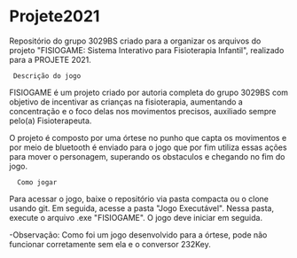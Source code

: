 # Projete2021
Repositório do grupo 3029BS criado para a organizar os arquivos do projeto "FISIOGAME: Sistema Interativo para Fisioterapia Infantil", realizado para a PROJETE 2021.
     
     Descrição do jogo

FISIOGAME é um projeto criado por autoria completa do grupo 3029BS com objetivo de incentivar as crianças na fisioterapia, aumentando a concentração e o foco delas nos movimentos precisos, auxiliado sempre pelo(a) Fisioterapeuta. 

O projeto é composto por uma órtese no punho que capta os movimentos e por meio de bluetooth é enviado para o jogo que por fim utiliza essas ações para mover o personagem, superando os obstaculos e chegando no fim do jogo.

      Como jogar

Para acessar o jogo, baixe o repositório via pasta compacta ou o clone usando git.
Em seguida, acesse a pasta "Jogo Executável". Nessa pasta, execute o arquivo .exe "FISIOGAME". O jogo deve iniciar em seguida.

-Observação: Como foi um jogo desenvolvido para a órtese, pode não funcionar corretamente sem ela e o conversor 232Key.
